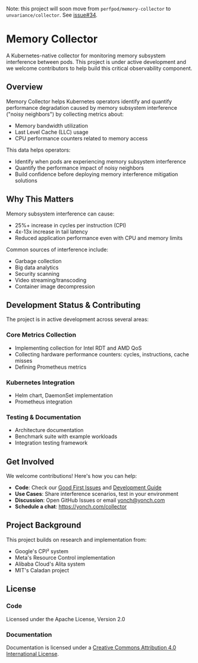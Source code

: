 Note: this project will soon move from `perfpod/memory-collector` to `unvariance/collector`. See [issue#34](https://github.com/perfpod/memory-collector/issues/34).

# Memory Collector

A Kubernetes-native collector for monitoring memory subsystem interference between pods. This project is under active development and we welcome contributors to help build this critical observability component.

## Overview

Memory Collector helps Kubernetes operators identify and quantify performance degradation caused by memory subsystem interference ("noisy neighbors") by collecting metrics about:

- Memory bandwidth utilization
- Last Level Cache (LLC) usage
- CPU performance counters related to memory access

This data helps operators:
- Identify when pods are experiencing memory subsystem interference
- Quantify the performance impact of noisy neighbors
- Build confidence before deploying memory interference mitigation solutions

## Why This Matters

Memory subsystem interference can cause:
- 25%+ increase in cycles per instruction (CPI)
- 4x-13x increase in tail latency
- Reduced application performance even with CPU and memory limits

Common sources of interference include:
- Garbage collection
- Big data analytics
- Security scanning
- Video streaming/transcoding
- Container image decompression

## Development Status & Contributing

The project is in active development across several areas:

### Core Metrics Collection
- Implementing collection for Intel RDT and AMD QoS
- Collecting hardware performance counters: cycles, instructions, cache misses
- Defining Prometheus metrics

### Kubernetes Integration
- Helm chart, DaemonSet implementation
- Prometheus integration

### Testing & Documentation
- Architecture documentation
- Benchmark suite with example workloads
- Integration testing framework

## Get Involved

We welcome contributions! Here's how you can help:

- **Code**: Check our [Good First Issues](../../issues?q=is:issue+is:open+label:"good+first+issue") and [Development Guide](docs/development.md)
- **Use Cases**: Share interference scenarios, test in your environment
- **Discussion**: Open GitHub Issues or email yonch@yonch.com
- **Schedule a chat**: https://yonch.com/collector

## Project Background

This project builds on research and implementation from:
- Google's CPI² system
- Meta's Resource Control implementation
- Alibaba Cloud's Alita system
- MIT's Caladan project

## License

### Code
Licensed under the Apache License, Version 2.0

### Documentation
Documentation is licensed under a [Creative Commons Attribution 4.0 International License](http://creativecommons.org/licenses/by/4.0/).
